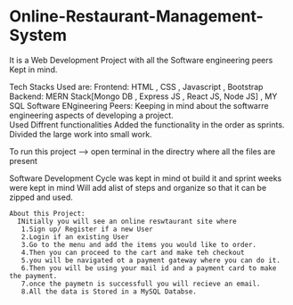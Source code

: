 # Online-Restaurant-Management-System
It is a Web Development Project with all the Software engineering peers Kept in mind.

Tech Stacks Used are:
  Frontend: 
    HTML , CSS , Javascript , Bootstrap
   Backend:
    MERN Stack[Mongo DB , Express JS , React JS, Node JS] , 
    MY SQL
    Software ENgineering Peers:
Keeping in mind about the softwarre engineering aspects of developing a project.  
  Used Diffrent functionalities
  Added the functionality in the order as sprints.
  Divided the large work into small work.

  To run this project --> open terminal in the directry where all the files are present

  Software Development Cycle was kept in mind ot build it and sprint weeks were kept in mind
  Will add alist of steps and organize so that it can be zipped and used.
  
    
    
    About this Project:
      INitially you will see an online reswtaurant site where
       1.Sign up/ Register if a new User
       2.Login if an existing User
       3.Go to the menu and add the items you would like to order.
       4.Then you can proceed to the cart and make teh checkout
       5.you will be navigated ot a payment gateway where you can do it.
       6.Then you will be using your mail id and a payment card to make the payment.
       7.once the paymetn is successfull you will recieve an email.
       8.All the data is Stored in a MySQL Databse.
      
